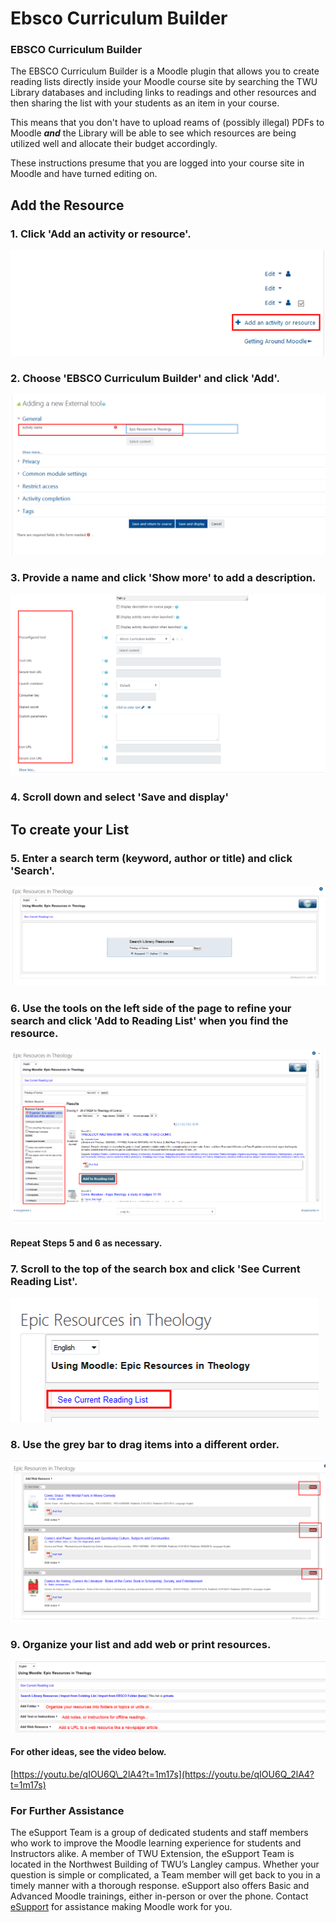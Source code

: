 # Ebsco Curriculum Builder

### EBSCO Curriculum Builder

The EBSCO Curriculum Builder is a Moodle plugin that allows you to create reading lists directly inside your Moodle course site by searching the TWU Library databases and including links to readings and other resources and then sharing the list with your students as an item in your course.

This means that you don't have to upload reams of \(possibly illegal\) PDFs to Moodle _**and**_ the Library will be able to see which resources are being utilized well and allocate their budget accordingly.

These instructions presume that you are logged into your course site in Moodle and have turned editing on.

## Add the Resource

### 1. Click 'Add an activity or resource'.

![](../.gitbook/assets/ebsco-resource-1%20%281%29.png)

### 2. Choose 'EBSCO Curriculum Builder' and click 'Add'.

![](../.gitbook/assets/ebsco-resource-2.png)

### 3. Provide a name and click 'Show more' to add a description.

![](../.gitbook/assets/ebsco-resource-3%20%281%29.png)

### 4. Scroll down and select 'Save and display'

## To create your List

### 5. Enter a search term \(keyword, author or title\) and click 'Search'.

![](../.gitbook/assets/ebsco-resource-4.png)

### 6. Use the tools on the left side of the page to refine your search and click 'Add to Reading List' when you find the resource.

![](../.gitbook/assets/ebsco-resource-5.png)

#### Repeat Steps 5 and 6 as necessary.

### 7. Scroll to the top of the search box and click 'See Current Reading List'.

![](../.gitbook/assets/ebsco-resource-6.png)

### 8. Use the grey bar to drag items into a different order.

![](../.gitbook/assets/ebsco-resource-7.png)

### 9. Organize your list and add web or print resources.

![](../.gitbook/assets/ebsco-resource-8%20%281%29.png)

#### For other ideas, see the video below.

[https://youtu.be/qIOU6Q\_2lA4?t=1m17s](https://youtu.be/qIOU6Q_2lA4?t=1m17s)

### For Further Assistance

The eSupport Team is a group of dedicated students and staff members who work to improve the Moodle learning experience for students and Instructors alike. A member of TWU Extension, the eSupport Team is located in the Northwest Building of TWU’s Langley campus. Whether your question is simple or complicated, a Team member will get back to you in a timely manner with a thorough response. eSupport also offers Basic and Advanced Moodle trainings, either in-person or over the phone. Contact [eSupport](https://trinitywestern.teamdynamix.com/TDClient/Requests/ServiceDet?ID=16141) for assistance making Moodle work for you.

